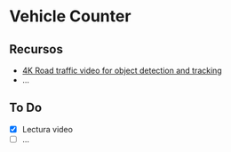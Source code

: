 # Vehicle Counter

## Recursos

- [4K Road traffic video for object detection and tracking](https://www.youtube.com/watch?v=MNn9qKG2UFI)
- ...

## To Do

- [x] Lectura video
- [ ] ...
